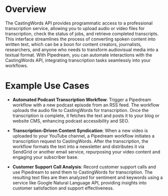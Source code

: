 # Overview

The CastingWords API provides programmatic access to a professional transcription service, allowing you to upload audio or video files for transcription, check the status of jobs, and retrieve completed transcripts. This interface streamlines the process of converting spoken content into written text, which can be a boon for content creators, journalists, researchers, and anyone who needs to transform audiovisual media into a textual format. With Pipedream, you can automate interactions with the CastingWords API, integrating transcription tasks seamlessly into your workflows.

# Example Use Cases

- **Automated Podcast Transcription Workflow**: Trigger a Pipedream workflow with a new podcast episode from an RSS feed. The workflow uploads the audio file to CastingWords for transcription. Once the transcription is complete, it fetches the text and posts it to your blog or website CMS, enhancing podcast accessibility and SEO.

- **Transcription-Driven Content Syndication**: When a new video is uploaded to your YouTube channel, a Pipedream workflow initiates a transcription request to CastingWords. After the transcription, the workflow formats the text into a newsletter and distributes it via SendGrid or another email service, repurposing your video content and engaging your subscriber base.

- **Customer Support Call Analysis**: Record customer support calls and use Pipedream to send them to CastingWords for transcription. The resulting text files are then analyzed for sentiment and keywords using a service like Google Natural Language API, providing insights into customer satisfaction and support effectiveness.
